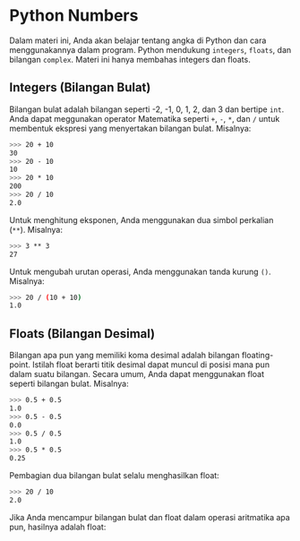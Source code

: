 # Python Numbers

Dalam materi ini, Anda akan belajar tentang angka di Python dan cara menggunakannya dalam program.
Python mendukung `integers`, `floats`, dan bilangan `complex`. Materi ini hanya membahas integers dan floats.

## Integers (Bilangan Bulat)
Bilangan bulat adalah bilangan seperti -2, -1, 0, 1, 2, dan 3 dan bertipe `int`.
Anda dapat meggunakan operator Matematika seperti `+`, `-`, `*`, dan `/` untuk membentuk ekspresi yang menyertakan bilangan bulat. Misalnya: 
```bash
>>> 20 + 10
30
>>> 20 - 10
10
>>> 20 * 10
200
>>> 20 / 10
2.0
```
Untuk menghitung eksponen, Anda menggunakan dua simbol perkalian (`**`). Misalnya:
```bash
>>> 3 ** 3
27
```
Untuk mengubah urutan operasi, Anda menggunakan tanda kurung `()`. Misalnya:
```bash
>>> 20 / (10 + 10)
1.0
```

## Floats (Bilangan Desimal)
Bilangan apa pun yang memiliki koma desimal adalah bilangan floating-point. Istilah float berarti titik desimal dapat muncul di posisi mana pun dalam suatu bilangan.
Secara umum, Anda dapat menggunakan float seperti bilangan bulat. Misalnya:
```bash
>>> 0.5 + 0.5
1.0
>>> 0.5 - 0.5
0.0
>>> 0.5 / 0.5
1.0
>>> 0.5 * 0.5
0.25
```
Pembagian dua bilangan bulat selalu menghasilkan float:
```bash
>>> 20 / 10
2.0
```
Jika Anda mencampur bilangan bulat dan float dalam operasi aritmatika apa pun, hasilnya adalah float: